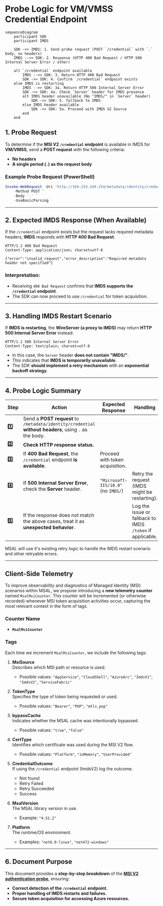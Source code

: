 # Probe Logic for VM/VMSS Credential Endpoint

```mermaid
sequenceDiagram
    participant SDK
    participant IMDS

    SDK ->> IMDS: 1. Send probe request (POST `/credential` with `.` body, no headers)
    IMDS -->> SDK: 2. Response (HTTP 400 Bad Request / HTTP 500 Internal Server Error / other)

    alt `/credential` endpoint available
        IMDS -->> SDK: 3. Return HTTP 400 Bad Request
        SDK ->> SDK: 4. Confirm `/credential` endpoint exists
    else IMDS is restarting
        IMDS -->> SDK: 3a. Return HTTP 500 Internal Server Error
        SDK ->> SDK: 4a. Check `Server` header for IMDS presence
        alt IMDS header unavailable (No "IMDS/" in `Server` header)
            SDK ->> SDK: 5. fallback to IMDS
        else IMDS header available
            SDK ->> SDK: 5a. Proceed with IMDS V2 Source
        end
    end
```

## 1. Probe Request
To determine if the **MSI V2 `/credential` endpoint** is available in IMDS for **VM/VMSS**, send a **POST request** with the following criteria:
- **No headers**
- **A single period (`.`) as the request body**

### Example Probe Request (PowerShell)
```powershell
Invoke-WebRequest -Uri 'http://169.254.169.254/metadata/identity/credential?cred-api-version=1.0' `
    -Method POST `
    -Body '.' `
    -UseBasicParsing
```

---

## 2. Expected IMDS Response (When Available)
If the `/credential` endpoint exists but the request lacks required metadata headers, **IMDS** responds with **HTTP 400 Bad Request**:

```
HTTP/1.1 400 Bad Request
Content-Type: application/json; charset=utf-8

{"error":"invalid_request","error_description":"Required metadata header not specified"}
```

### Interpretation:
- Receiving `400 Bad Request` confirms that **IMDS supports the `/credential` endpoint**.
- The SDK can now proceed to use `/credential` for token acquisition.

---

## 3. Handling IMDS Restart Scenario
If **IMDS is restarting**, the **WireServer (a proxy to IMDS)** may return **HTTP 500 Internal Server Error** instead:

```
HTTP/1.1 500 Internal Server Error
Content-Type: text/plain; charset=utf-8
```

- In this case, the `Server` header **does not contain "IMDS/"**.
- This indicates that **IMDS is temporarily unavailable**.
- The SDK **should implement a retry mechanism** with an **exponential backoff strategy**.

---

## 4. Probe Logic Summary

| **Step** | **Action** | **Expected Response** | **Handling** |
|----------|-----------|----------------------|--------------|
| **1️⃣** | Send a **POST request** to `/metadata/identity/credential` **without headers**, using `.` as the body. | | |
| **2️⃣** | **Check HTTP response status.** | | |
| **3️⃣** | If **400 Bad Request**, the `/credential` endpoint **is available**. | Proceed with token acquisition. |
| **4️⃣** | If **500 Internal Server Error**, check the **Server** header. | `"Microsoft-IIS/10.0"` (no `IMDS/`) | Retry the request (IMDS might be restarting). |
| **5️⃣** | If the response does not match the above cases, treat it as **unexpected behavior**. | | Log the issue or fallback to IMDS `/token` if applicable. |

MSAL will use it's existing retry logic to handle the IMDS restart scenario and other retryable errors.

---

## Client-Side Telemetry

To improve observability and diagnostics of Managed Identity (MSI) scenarios within MSAL, we propose introducing a **new telemetry counter** named `MsalMsiCounter`. This counter will be incremented (or otherwise recorded) whenever MSI token acquisition activities occur, capturing the most relevant context in the form of tags.

### Counter Name
- **`MsalMsiCounter`**

### Tags
Each time we increment `MsalMsiCounter`, we include the following tags:

1. **MsiSource**  
   Describes which MSI path or resource is used.  
   - Possible values: `"AppService"`, `"CloudShell"`, `"AzureArc"`, `"ImdsV1"`, `"ImdsV2"`, `"ServiceFabric"`

2. **TokenType**  
   Specifies the type of token being requested or used.  
   - Possible values: `"Bearer"`, `"POP"`, `"mtls_pop"`

3. **bypassCache**  
   Indicates whether the MSAL cache was intentionally bypassed.  
   - Possible values: `"true"`, `"false"`

4. **CertType**  
   Identifies which certificate was used during the MSI V2 flow.  
   - Possible values: `"Platform"`, `"inMemory"`, `"UserProvided"`

5. **CredentialOutcome**  
   If using the `/credential` endpoint (ImdsV2) log the outcome.  
   - Not found 
   - Retry Failed
   - Retry Succeeded
   - Success

6. **MsalVersion**  
   The MSAL library version in use.  
   - Example: `"4.51.2"`

7. **Platform**  
   The runtime/OS environment.  
   - Examples: `"net6.0-linux"`, `"net472-windows"`

---

## 6. Document Purpose
This document provides a **step-by-step breakdown** of the **[MSI V2 authentication probe](https://microsoft.sharepoint.com/:w:/t/AzureMSI/EUOAjN2q-hBNptrwi1ZolLgBsAYYmm_qRKXsoY62D2oiAg?e=hSAVOl)**, ensuring:
- **Correct detection of the `/credential` endpoint.**
- **Proper handling of IMDS restarts and failures.**
- **Secure token acquisition for accessing Azure resources.**
